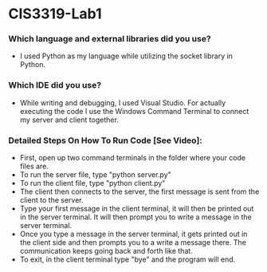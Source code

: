 # CIS3319-Lab1
### Which language and external libraries did you use?
- I used Python as my language while utilizing the socket library in Python. 

### Which IDE did you use? 
- While writing and debugging, I used Visual Studio. For actually executing the code I use the Windows Command Terminal to connect my server and client together. 

### Detailed Steps On How To Run Code [See Video]: 
- First, open up two command terminals in the folder where your code files are. 
- To run the server file, type "python server.py"
- To run the client file, type "python client.py"
- The client then connects to the server, the first message is sent from the client to the server. 
- Type your first message in the client terminal, it will then be printed out in the server terminal. It will then prompt you to write a message in the server terminal. 
- Once you type a message in the server terminal, it gets printed out in the client side and then prompts you to a write a message there. The communication keeps going back and forth like that. 
- To exit, in the client terminal type "bye" and the program will end.

